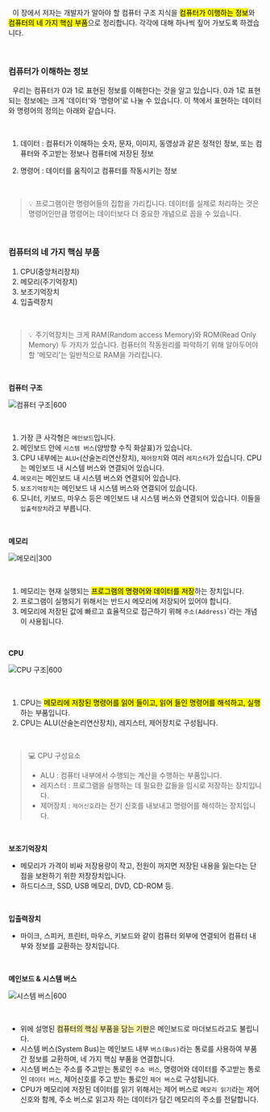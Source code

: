 &nbsp;&nbsp;이 장에서 저자는 개발자가 알아야 할 컴퓨터 구조 지식을 <mark>컴퓨터가 이행하는 정보</mark>와 <mark>컴퓨터의 네 가지 핵심 부품</mark>으로 정리합니다. 각각에 대해 하나씩 짚어 가보도록 하겠습니다.

<br>

### 컴퓨터가 이해하는 정보

&nbsp;&nbsp;우리는 컴퓨터가 0과 1로 표현된 정보를 이해한다는 것을 알고 있습니다. 0과 1로 표현되는 정보에는 크게 '데이터'와 '명령어'로 나눌 수 있습니다. 이 책에서 표현하는 데이터와 명령어의 정의는 아래와 같습니다.

<br>

1. 데이터 : 컴퓨터가 이해하는 숫자, 문자, 이미지, 동영상과 같은 정적인 정보, 또는 컴퓨터와 주고받는 정보나 컴퓨터에 저장된 정보

2. 명령어 : 데이터를 움직이고 컴퓨터를 작동시키는 정보

 <br />

> 💡&nbsp;프로그램이란 명령어들의 집합을 가리킵니다. 데이터를 실제로 처리하는 것은 명령어인만큼 명령어는 데이터보다 더 중요한 개념으로 꼽을 수 있습니다.

<br>

### 컴퓨터의 네 가지 핵심 부품

1. CPU(중앙처리장치)
2. 메모리(주기억장치)
3. 보조기억장치
4. 입출력장치

<br>

> 💡&nbsp;주기억장치는 크게 RAM(Random access Memory)와 ROM(Read Only Memory) 두 가지가 있습니다. 컴퓨터의 작동원리를 파악하기 위해 알아두어야 할 '메모리'는 일반적으로 RAM을 가리킵니다.

<br />

**컴퓨터 구조**

![컴퓨터 구조|600](컴퓨터구조.png)

<br>

1. 가장 큰 사각형은 `메인보드`입니다.
2. 메인보드 안에 `시스템 버스`(양방향 수직 화살표)가 있습니다.
3. CPU 내부에는 `ALU<`(산술논리연산장치), `제어장치`와 여러 `레지스터`가 있습니다. CPU는 메인보드 내 시스템 버스와 연결되어 있습니다.
4. `메모리`는 메인보드 내 시스템 버스와 연결되어 있습니다.
5. `보조기억장치`는 메인보드 내 시스템 버스와 연결되어 있습니다.
6. 모니터, 키보드, 마우스 등은 메인보드 내 시스템 버스와 연결되어 있습니다. 이들을 `입출력장치`라고 부릅니다.

<br>

**메모리**

![메모리|300](메모리.png)

<br>

1. 메모리는 현재 실행되는 <mark>프로그램의 명령어와 데이터를 저장</mark>하는 장치입니다.
2. 프로그램이 실행되기 위해서는 반드시 메모리에 저장되어 있어야 합니다.
3. 메모리에 저장된 값에 빠르고 효율적으로 접근하기 위해 `주소(Address)`</span>`라는 개념이 사용됩니다.

<br>

**CPU**

![CPU 구조|600](CPU.png)

<br>

1. CPU는 <mark>메모리에 저장된 명령어를 읽어 들이고, 읽어 들인 명령어를 해석하고, 실행</mark>하는 부품입니다.
2. CPU는 ALU(산술논리연산장치), 레지스터, 제어장치로 구성됩니다.

<br>

> 💻 CPU 구성요소
>
> - ALU : 컴퓨터 내부에서 수행되는 계산을 수행하는 부품입니다.
> - 레지스터 : 프로그램을 실행하는 데 필요한 값들을 임시로 저장하는 장치입니다.
> - 제어장치 : `제어신호`라는 전기 신호를 내보내고 명령어를 해석하는 장치입니다.

<br>

**보조기억장치**

- 메모리가 가격이 비싸 저장용량이 작고, 전원이 꺼지면 저장된 내용을 잃는다는 단점을 보완하기 위한 저장장치입니다.
- 하드디스크, SSD, USB 메모리, DVD, CD-ROM 등.

<br>

**입출력장치**

- 마이크, 스피커, 프린터, 마우스, 키보드와 같이 컴퓨터 외부에 연결되어 컴퓨터 내부와 정보를 교환하는 장치입니다.

<br>

**메인보드 & 시스템 버스**

![시스템 버스|600](시스템버스.png)

<br>

- 위에 설명된 <span style="background-color:#fff5b1">컴퓨터의 핵심 부품을 담는 기판</span>은 메인보드로 마더보드라고도 불립니다.
- 시스템 버스(System Bus)는 메인보드 내부 `버스(Bus)`라는 통로를 사용하여 부품 간 정보를 교환하며, 네 가지 핵심 부품을 연결합니다.
- 시스템 버스는 주소를 주고받는 통로인 `주소 버스`, 명령어와 데이터를 주고받는 통로인 `데이터 버스`, 제어신호를 주고 받는 통로인 `제어 버스`로 구성됩니다.
- CPU가 메모리에 저장된 데이터를 읽기 위해서는 제어 버스로 `메모리 읽기`라는 제어신호와 함께, 주소 버스로 읽고자 하는 데이터가 담긴 메모리의 주소를 전달합니다.
